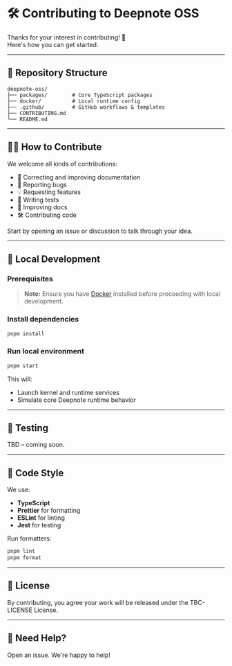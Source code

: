 
# 🛠️ Contributing to Deepnote OSS

Thanks for your interest in contributing! 🎉  
Here's how you can get started.

---

## 📂 Repository Structure

```
deepnote-oss/
├── packages/        # Core TypeScript packages
├── docker/          # Local runtime config
├── .github/         # GitHub workflows & templates
├── CONTRIBUTING.md
└── README.md
```

---

## 🧑‍💻 How to Contribute

We welcome all kinds of contributions:

- 📝 Correcting and improving documentation
- 💬 Reporting bugs
- 💡 Requesting features
- 🧪 Writing tests
- 🧱 Improving docs
- 🛠️ Contributing code

Start by opening an issue or discussion to talk through your idea.

---

## 🚀 Local Development
### Prerequisites
> **Note:** Ensure you have [Docker](https://www.docker.com/get-started) installed before proceeding with local development.

### Install dependencies

```bash
pnpm install
```


### Run local environment

```bash
pnpm start
```

This will:

- Launch kernel and runtime services
- Simulate core Deepnote runtime behavior

---

## 🧪 Testing

TBD – coming soon.

---

## 🧼 Code Style

We use:

- **TypeScript**
- **Prettier** for formatting
- **ESLint** for linting
- **Jest** for testing

Run formatters:

```bash
pnpm lint
pnpm format
```

---

## 📄 License

By contributing, you agree your work will be released under the TBC-LICENSE License.

---

## 🙌 Need Help?

Open an issue. We're happy to help!